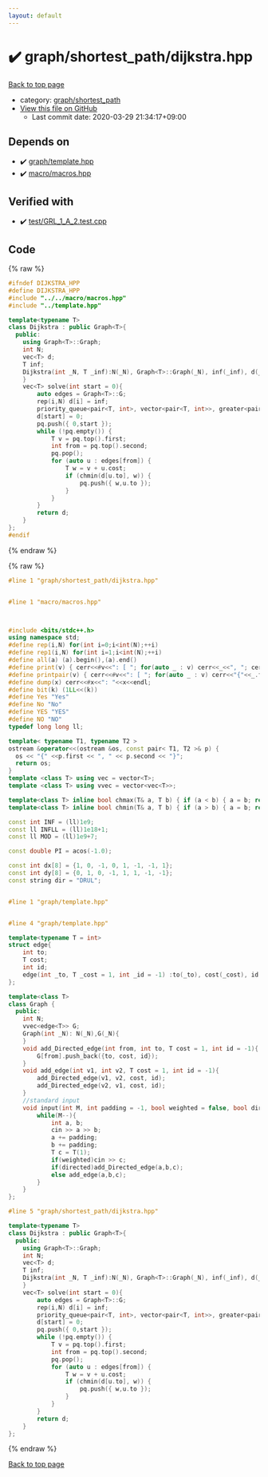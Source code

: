 ```yaml
---
layout: default
---
```


<!-- mathjax config similar to math.stackexchange -->
<script type="text/javascript" async
  src="https://cdnjs.cloudflare.com/ajax/libs/mathjax/2.7.5/MathJax.js?config=TeX-MML-AM_CHTML">
</script>
<script type="text/x-mathjax-config">
  MathJax.Hub.Config({
    TeX: { equationNumbers: { autoNumber: "AMS" }},
    tex2jax: {
      inlineMath: [ ['$','$'] ],
      processEscapes: true
    },
    "HTML-CSS": { matchFontHeight: false },
    displayAlign: "left",
    displayIndent: "2em"
  });
</script>

<script type="text/javascript" src="https://cdnjs.cloudflare.com/ajax/libs/jquery/3.4.1/jquery.min.js"></script>
<script src="https://cdn.jsdelivr.net/npm/jquery-balloon-js@1.1.2/jquery.balloon.min.js" integrity="sha256-ZEYs9VrgAeNuPvs15E39OsyOJaIkXEEt10fzxJ20+2I=" crossorigin="anonymous"></script>
<script type="text/javascript" src="../../../assets/js/copy-button.js"></script>
<link rel="stylesheet" href="../../../assets/css/copy-button.css" />


# :heavy_check_mark: graph/shortest_path/dijkstra.hpp

<a href="../../../index.html">Back to top page</a>

* category: <a href="../../../index.html#fff28642b706f0621a80a098b694618d">graph/shortest_path</a>
* <a href="{{ site.github.repository_url }}/blob/master/graph/shortest_path/dijkstra.hpp">View this file on GitHub</a>
    - Last commit date: 2020-03-29 21:34:17+09:00




## Depends on

* :heavy_check_mark: <a href="../template.hpp.html">graph/template.hpp</a>
* :heavy_check_mark: <a href="../../macro/macros.hpp.html">macro/macros.hpp</a>


## Verified with

* :heavy_check_mark: <a href="../../../verify/test/GRL_1_A_2.test.cpp.html">test/GRL_1_A_2.test.cpp</a>


## Code

<a id="unbundled"></a>
{% raw %}
```cpp
#ifndef DIJKSTRA_HPP
#define DIJKSTRA_HPP
#include "../../macro/macros.hpp"
#include "../template.hpp"

template<typename T>
class Dijkstra : public Graph<T>{
  public:
    using Graph<T>::Graph;
    int N;
    vec<T> d;
    T inf;
    Dijkstra(int _N, T _inf):N(_N), Graph<T>::Graph(_N), inf(_inf), d(_N,_inf){
    }
    vec<T> solve(int start = 0){
        auto edges = Graph<T>::G;
        rep(i,N) d[i] = inf;
        priority_queue<pair<T, int>, vector<pair<T, int>>, greater<pair<T, int>>> pq;
        d[start] = 0;
        pq.push({ 0,start });
        while (!pq.empty()) {
            T v = pq.top().first;
            int from = pq.top().second;
            pq.pop();
            for (auto u : edges[from]) {
                T w = v + u.cost;
                if (chmin(d[u.to], w)) {
                    pq.push({ w,u.to });
                }
            }
        }
        return d;
    }
};
#endif
```
{% endraw %}

<a id="bundled"></a>
{% raw %}
```cpp
#line 1 "graph/shortest_path/dijkstra.hpp"


#line 1 "macro/macros.hpp"



#include <bits/stdc++.h>
using namespace std;
#define rep(i,N) for(int i=0;i<int(N);++i)
#define rep1(i,N) for(int i=1;i<int(N);++i)
#define all(a) (a).begin(),(a).end()
#define print(v) { cerr<<#v<<": [ "; for(auto _ : v) cerr<<_<<", "; cerr<<"]"<<endl; }
#define printpair(v) { cerr<<#v<<": [ "; for(auto _ : v) cerr<<"{"<<_.first<<","<<_.second<<"}"<<", "; cerr<<"]"<<endl; }
#define dump(x) cerr<<#x<<": "<<x<<endl;
#define bit(k) (1LL<<(k))
#define Yes "Yes"
#define No "No"
#define YES "YES"
#define NO "NO"
typedef long long ll;

template< typename T1, typename T2 >
ostream &operator<<(ostream &os, const pair< T1, T2 >& p) {
  os << "{" <<p.first << ", " << p.second << "}";
  return os;
}
template <class T> using vec = vector<T>;
template <class T> using vvec = vector<vec<T>>;

template<class T> inline bool chmax(T& a, T b) { if (a < b) { a = b; return true; } return false; }
template<class T> inline bool chmin(T& a, T b) { if (a > b) { a = b; return true; } return false; }

const int INF = (ll)1e9;
const ll INFLL = (ll)1e18+1;
const ll MOD = (ll)1e9+7;

const double PI = acos(-1.0);

const int dx[8] = {1, 0, -1, 0, 1, -1, -1, 1};
const int dy[8] = {0, 1, 0, -1, 1, 1, -1, -1};
const string dir = "DRUL";


#line 1 "graph/template.hpp"


#line 4 "graph/template.hpp"

template<typename T = int>
struct edge{
    int to;
    T cost;
    int id;
    edge(int _to, T _cost = 1, int _id = -1) :to(_to), cost(_cost), id(_id) {}
};

template<class T>
class Graph {
  public:
    int N;
    vvec<edge<T>> G;
    Graph(int _N): N(_N),G(_N){
    }
    void add_Directed_edge(int from, int to, T cost = 1, int id = -1){
        G[from].push_back({to, cost, id});
    }
    void add_edge(int v1, int v2, T cost = 1, int id = -1){
        add_Directed_edge(v1, v2, cost, id);
        add_Directed_edge(v2, v1, cost, id);
    }
    //standard input
    void input(int M, int padding = -1, bool weighted = false, bool directed = false){
        while(M--){
            int a, b;
            cin >> a >> b;
            a += padding;
            b += padding;
            T c = T(1);
            if(weighted)cin >> c;
            if(directed)add_Directed_edge(a,b,c);
            else add_edge(a,b,c);
        }
    }
};

#line 5 "graph/shortest_path/dijkstra.hpp"

template<typename T>
class Dijkstra : public Graph<T>{
  public:
    using Graph<T>::Graph;
    int N;
    vec<T> d;
    T inf;
    Dijkstra(int _N, T _inf):N(_N), Graph<T>::Graph(_N), inf(_inf), d(_N,_inf){
    }
    vec<T> solve(int start = 0){
        auto edges = Graph<T>::G;
        rep(i,N) d[i] = inf;
        priority_queue<pair<T, int>, vector<pair<T, int>>, greater<pair<T, int>>> pq;
        d[start] = 0;
        pq.push({ 0,start });
        while (!pq.empty()) {
            T v = pq.top().first;
            int from = pq.top().second;
            pq.pop();
            for (auto u : edges[from]) {
                T w = v + u.cost;
                if (chmin(d[u.to], w)) {
                    pq.push({ w,u.to });
                }
            }
        }
        return d;
    }
};


```
{% endraw %}

<a href="../../../index.html">Back to top page</a>

